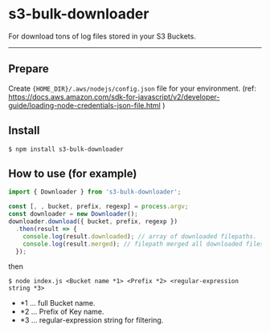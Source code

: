 # s3-bulk-downloader
For download tons of log files stored in your S3 Buckets.

---

## Prepare

Create `{HOME_DIR}/.aws/nodejs/config.json` file for your environment. (ref: https://docs.aws.amazon.com/sdk-for-javascript/v2/developer-guide/loading-node-credentials-json-file.html )

## Install

```
$ npm install s3-bulk-downloader
```

## How to use (for example)

```ts
import { Downloader } from 's3-bulk-downloader';

const [, , bucket, prefix, regexp] = process.argv;
const downloader = new Downloader();
downloader.download({ bucket, prefix, regexp })
  .then(result => {
    console.log(result.downloaded); // array of downloaded filepaths.
    console.log(result.merged); // filepath merged all downloaded files.  
  });
```

then 

`$ node index.js <Bucket name *1> <Prefix *2> <regular-expression string *3>`

- *1 ... full Bucket name.
- *2 ... Prefix of Key name.
- *3 ... regular-expression string for filtering.
